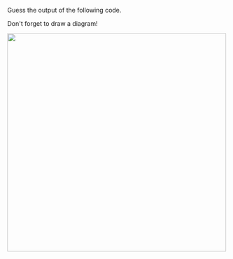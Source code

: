 Guess the output of the following code.

Don't forget to draw a diagram!

<img src="https://raw.githubusercontent.com/McLarenCollege/foundations_public/main/images/logical-operators-revision-guess-output-1.png" width=500 />
